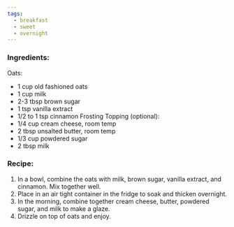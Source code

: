```yaml
---
tags:
  - breakfast
  - sweet
  - overnight
---
```

### Ingredients:
Oats: 
- 1 cup old fashioned oats
- 1 cup milk
- 2-3 tbsp brown sugar
- 1 tsp vanilla extract
- 1/2  to 1 tsp cinnamon
Frosting Topping (optional):
- 1/4 cup cream cheese, room temp
- 2 tbsp unsalted butter, room temp
- 1/3 cup powdered sugar
- 2 tbsp milk

### Recipe:
1. In a bowl, combine the oats with milk, brown sugar, vanilla extract, and cinnamon. Mix together well. 
2. Place in an air tight container in the fridge to soak and thicken overnight. 
3. In the morning, combine together cream cheese, butter, powdered sugar, and milk to make a glaze. 
4. Drizzle on top of oats and enjoy. 